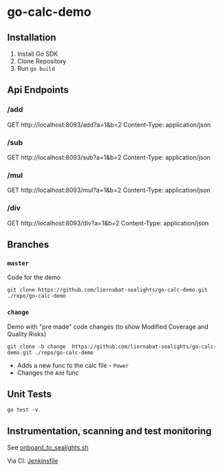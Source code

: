 # go-calc-demo

## Installation

1. Install Go SDK
2. Clone Repository
3. Run `go build`


## Api Endpoints

### /add
GET http://localhost:8093/add?a=1&b=2
Content-Type: application/json

### /sub
GET http://localhost:8093/sub?a=1&b=2
Content-Type: application/json


### /mul
GET http://localhost:8093/mul?a=1&b=2
Content-Type: application/json

### /div
GET http://localhost:8093/div?a=1&b=2
Content-Type: application/json


## Branches

### `master`
Code for the demo

    git clone https://github.com/liornabat-sealights/go-calc-demo.git ./repo/go-calc-demo
 

### `change`
Demo with "pre made" code changes (to show Modified Coverage and Quality Risks)

    git clone -b change  https://github.com/liornabat-sealights/go-calc-demo.git ./repo/go-calc-demo

 - Adds a new func to the calc file - `Power`
 - Changes the `Add` func

## Unit Tests

    go test -v

## Instrumentation, scanning and test monitoring
See [onboard_to_sealights.sh](https://github.com/ddreakford/go-calc-demo/blob/main/onboard_to_sealights.sh)

Via CI: [Jenkinsfile](https://github.com/ddreakford/go-calc-demo/blob/main/Jenkinsfile)

